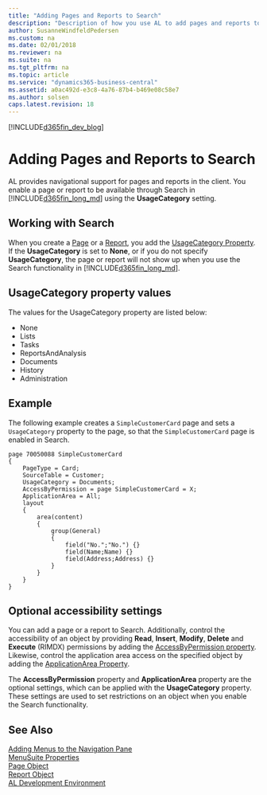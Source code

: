 ```yaml
---
title: "Adding Pages and Reports to Search"
description: "Description of how you use AL to add pages and reports to Search in the client."
author: SusanneWindfeldPedersen
ms.custom: na
ms.date: 02/01/2018
ms.reviewer: na
ms.suite: na
ms.tgt_pltfrm: na
ms.topic: article
ms.service: "dynamics365-business-central"
ms.assetid: a0ac492d-e3c8-4a76-87b4-b469e08c58e7
ms.author: solsen
caps.latest.revision: 18
---
```


[!INCLUDE[d365fin_dev_blog](includes/d365fin_dev_blog.md)]

# Adding Pages and Reports to Search
AL provides navigational support for pages and reports in the client. You enable a page or report to be available through Search in [!INCLUDE[d365fin_long_md](includes/d365fin_long_md.md)] using the **UsageCategory** setting. 

## Working with Search
When you create a [Page](devenv-page-object.md) or a [Report](devenv-report-object.md), you add the [UsageCategory Property](properties/devenv-usagecategory-property.md). If the **UsageCategory** is set to **None**, or if you do not specify **UsageCategory**, the page or report will not show up when you use the Search functionality in [!INCLUDE[d365fin_long_md](includes/d365fin_long_md.md)]. 

## UsageCategory property values
The values for the UsageCategory property are listed below: 

- None
- Lists
- Tasks
- ReportsAndAnalysis
- Documents
- History
- Administration

## Example
The following example creates a ``SimpleCustomerCard`` page and sets a ``UsageCategory`` property to the page, so that the ``SimpleCustomerCard`` page is enabled in Search. 


```
page 70050088 SimpleCustomerCard 
{ 
    PageType = Card; 
    SourceTable = Customer; 
    UsageCategory = Documents;  
    AccessByPermission = page SimpleCustomerCard = X;
    ApplicationArea = All;
    layout 
    { 
        area(content) 
        { 
            group(General) 
            { 
                field("No.";"No.") {} 
                field(Name;Name) {} 
                field(Address;Address) {} 
            } 
        } 
    } 
} 
```

## Optional accessibility settings
You can add a page or a report to Search. Additionally, control the accessibility of an object by providing **Read**, **Insert**, **Modify**, **Delete** and **Execute** (RIMDX) permissions by adding the [AccessByPermission property](properties/devenv-accessbypermission-property.md). Likewise, control the application area access on the specified object by adding the [ApplicationArea Property](properties/devenv-applicationarea-property.md). 

The **AccessByPermission** property and **ApplicationArea** property are the optional settings, which can be applied with the **UsageCategory** property. These settings are used to set restrictions on an object when you enable the Search functionality. 


## See Also
[Adding Menus to the Navigation Pane](devenv-adding-menus-to-navigation-pane.md)  
[MenuSuite Properties](properties/devenv-menusuite-properties.md)   
[Page Object](devenv-page-object.md)  
[Report Object](devenv-report-object.md)  
[AL Development Environment](devenv-reference-overview.md)

